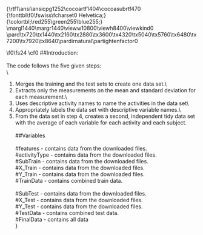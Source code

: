 {\rtf1\ansi\ansicpg1252\cocoartf1404\cocoasubrtf470
{\fonttbl\f0\fswiss\fcharset0 Helvetica;}
{\colortbl;\red255\green255\blue255;}
\margl1440\margr1440\vieww10800\viewh8400\viewkind0
\pard\tx720\tx1440\tx2160\tx2880\tx3600\tx4320\tx5040\tx5760\tx6480\tx7200\tx7920\tx8640\pardirnatural\partightenfactor0

\f0\fs24 \cf0 ##Introduction:\
\
The code follows the five given steps:\
\
1. Merges the training and the test sets to create one data set.\
2. Extracts only the measurements on the mean and standard deviation for each measurement.\
3. Uses descriptive activity names to name the activities in the data set\
4. Appropriately labels the data set with descriptive variable names.\
5. From the data set in step 4, creates a second, independent tidy data set with the average of each variable for each activity and each subject.\
\
##Variables\
\
#features - contains data from the downloaded files.\
#activityType  - contains data from the downloaded files.\
#SubTrain  - contains data from the downloaded files.\
#X_Train  - contains data from the downloaded files.\
#Y_Train  - contains data from the downloaded files.\
#TrainData  - contains combined train data.\
\
#SubTest - contains data from the downloaded files.\
#X_Test - contains data from the downloaded files.\
#Y_Test - contains data from the downloaded files.\
#TestData - contains combined test data.\
#FinalData - contains all data\
}